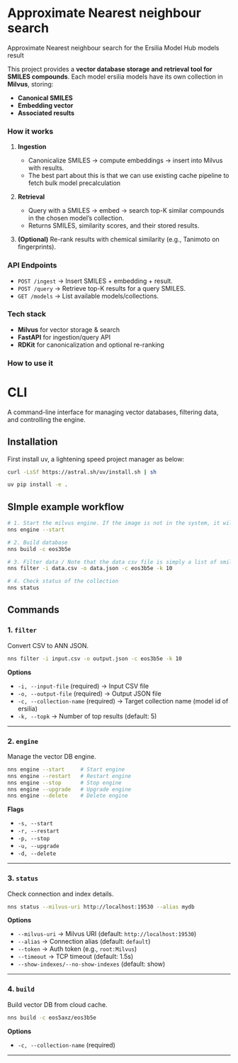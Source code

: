 # Approximate Nearest neighbour search
Approximate Nearest neighbour search for the Ersilia Model Hub models result

This project provides a **vector database storage and retrieval tool for SMILES compounds**. Each model ersilia models have its own collection in **Milvus**, storing:

* **Canonical SMILES**
* **Embedding vector**
* **Associated results** 

### How it works

1. **Ingestion**

   * Canonicalize SMILES → compute embeddings → insert into Milvus with results.
   * The best part about this is that we can use existing cache pipeline to fetch bulk model precalculation
2. **Retrieval**

   * Query with a SMILES → embed → search top-K similar compounds in the chosen model’s collection.
   * Returns SMILES, similarity scores, and their stored results.
3. **(Optional)** Re-rank results with chemical similarity (e.g., Tanimoto on fingerprints).

### API Endpoints

* `POST /ingest` → Insert SMILES + embedding + result.
* `POST /query` → Retrieve top-K results for a query SMILES.
* `GET /models` → List available models/collections.

### Tech stack

* **Milvus** for vector storage & search
* **FastAPI** for ingestion/query API
* **RDKit** for canonicalization and optional re-ranking

### How to use it


# CLI

A command-line interface for managing vector databases, filtering data, and controlling the engine.

## Installation
First install uv, a lightening speed project manager as below:
```bash
curl -LsSf https://astral.sh/uv/install.sh | sh
```

```bash
uv pip install -e .
```

## SImple example workflow

```bash
# 1. Start the milvus engine. If the image is not in the system, it will be pulled.
nns engine --start

# 2. Build database
nns build -c eos3b5e

# 3. Filter data / Note that the data csv file is simply a list of smiles
nns filter -i data.csv -o data.json -c eos3b5e -k 10

# 4. Check status of the collection
nns status
```

## Commands

### 1. `filter`

Convert CSV to ANN JSON.

```bash
nns filter -i input.csv -o output.json -c eos3b5e -k 10
```

**Options**

* `-i, --input-file` (required) → Input CSV file
* `-o, --output-file` (required) → Output JSON file
* `-c, --collection-name` (required) → Target collection name (model id of ersilia)
* `-k, --topk` → Number of top results (default: 5)

---

### 2. `engine`

Manage the vector DB engine.

```bash
nns engine --start     # Start engine
nns engine --restart   # Restart engine
nns engine --stop      # Stop engine
nns engine --upgrade   # Upgrade engine
nns engine --delete    # Delete engine
```

**Flags**

* `-s, --start`
* `-r, --restart`
* `-p, --stop`
* `-u, --upgrade`
* `-d, --delete`

---

### 3. `status`

Check connection and index details.

```bash
nns status --milvus-uri http://localhost:19530 --alias mydb
```

**Options**

* `--milvus-uri` → Milvus URI (default: `http://localhost:19530`)
* `--alias` → Connection alias (default: `default`)
* `--token` → Auth token (e.g., `root:Milvus`)
* `--timeout` → TCP timeout (default: 1.5s)
* `--show-indexes/--no-show-indexes` (default: show)

---

### 4. `build`

Build vector DB from cloud cache.

```bash
nns build -c eos5axz/eos3b5e
```

**Options**

* `-c, --collection-name` (required)

---
